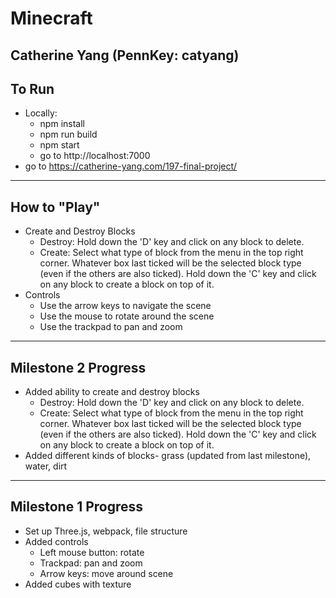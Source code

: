 # Minecraft
## Catherine Yang (PennKey: catyang)

## To Run
- Locally:
    - npm install
    - npm run build
    - npm start
    - go to http://localhost:7000
- go to https://catherine-yang.com/197-final-project/

---
## How to "Play"
- Create and Destroy Blocks
    - Destroy: Hold down the 'D' key and click on any block to delete.
    - Create: Select what type of block from the menu in the top right corner.
    Whatever box last ticked will be the selected block type (even if the others are
    also ticked). Hold down the 'C' key and click on any block to create a block on top of it.
- Controls
    - Use the arrow keys to navigate the scene
    - Use the mouse to rotate around the scene
    - Use the trackpad to pan and zoom

---
## Milestone 2 Progress
- Added ability to create and destroy blocks
    - Destroy: Hold down the 'D' key and click on any block to delete.
    - Create: Select what type of block from the menu in the top right corner.
    Whatever box last ticked will be the selected block type (even if the others are
    also ticked). Hold down the 'C' key and click on any block to create a block on top of it.
- Added different kinds of blocks- grass (updated from last milestone), water, dirt

---
## Milestone 1 Progress
- Set up Three.js, webpack, file structure
- Added controls 
    - Left mouse button: rotate
    - Trackpad: pan and zoom
    - Arrow keys: move around scene
- Added cubes with texture


